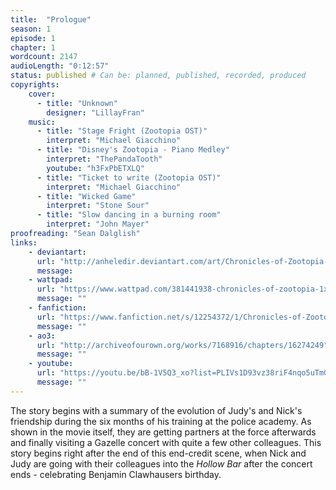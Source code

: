 ```yaml
---
title:  "Prologue"
season: 1
episode: 1
chapter: 1
wordcount: 2147
audioLength: "0:12:57"
status: published # Can be: planned, published, recorded, produced
copyrights:
    cover:
      - title: "Unknown"
        designer: "LillayFran"
    music:
      - title: "Stage Fright (Zootopia OST)"
        interpret: "Michael Giacchino"
      - title: "Disney's Zootopia - Piano Medley"
        interpret: "ThePandaTooth"
        youtube: "h3FxPbETXLQ"
      - title: "Ticket to write (Zootopia OST)"
        interpret: "Michael Giacchino"
      - title: "Wicked Game"
        interpret: "Stone Sour"
      - title: "Slow dancing in a burning room"
        interpret: "John Mayer"
proofreading: "Sean Dalglish"
links:
    - deviantart:
      url: "http://anheledir.deviantart.com/art/Chronicles-of-Zootopia-1x01-Prologue-682798877"
      message:
    - wattpad:
      url: "https://www.wattpad.com/381441938-chronicles-of-zootopia-1x01-prologue"
      message: ""
    - fanfiction:
      url: "https://www.fanfiction.net/s/12254372/1/Chronicles-of-Zootopia"
      message: ""
    - ao3:
      url: "http://archiveofourown.org/works/7168916/chapters/16274249"
      message: ""
    - youtube:
      url: "https://youtu.be/bB-1V5Q3_xo?list=PLIVs1D93vz38riF4nqo5uTmGpoU1yWeko"
      message: ""
---
```

The story begins with a summary of the evolution of Judy's and Nick's friendship during the six months of his training at the police academy. As shown in the movie itself, they are getting partners at the force afterwards and finally visiting a Gazelle concert with quite a few other colleagues. This story begins right after the end of this end-credit scene, when Nick and Judy are going with their colleagues into the _Hollow Bar_ after the concert ends - celebrating Benjamin Clawhausers birthday.